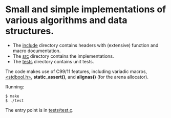 Small and simple implementations of various algorithms and data structures.
===========================================================================


* The [include](include) directory contains headers with (extensive) function and macro documentation.
* The [src](src) directory contains the implementations.
* The [tests](tests) directory contains unit tests.

The code makes use of C99/11 features, including variadic macros,
[\<stdbool.h\>](http://pubs.opengroup.org/onlinepubs/009695399/basedefs/stdbool.h.html),
<b>static_assert()</b>, and <b>alignas()</b> (for the arena allocator).

Running:

    $ make
    $ ./test

The entry point is in [tests/test.c](tests/test.c)</b>.
